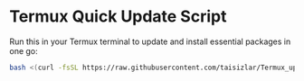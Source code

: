 # Termux Quick Update Script

Run this in your Termux terminal to update and install essential packages in one go:

```bash
bash <(curl -fsSL https://raw.githubusercontent.com/taisizlar/Termux_update_pkg/main/update.sh)
